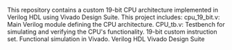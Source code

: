 This repository contains a custom 19-bit CPU architecture implemented in Verilog HDL using Vivado Design Suite. This project includes:
cpu_19_bit.v: Main Verilog module defining the CPU architecture.
CPU_tb.v: Testbench for simulating and verifying the CPU's functionality.
19-bit custom instruction set.
Functional simulation in Vivado.
Verilog HDL
Vivado Design Suite
